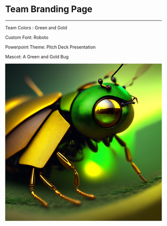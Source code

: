 # Team Branding Page 
---

Team Colors : Green and Gold 

Custom Font: Roboto 

Powerpoint Theme: Pitch Deck Presentation

Mascot: A Green and Gold Bug 

![Green and Gold Bug](mascot.png)
